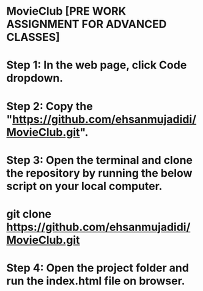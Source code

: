 # MovieClub [PRE WORK ASSIGNMENT FOR ADVANCED CLASSES]
# Step 1: In the web page, click Code dropdown.
# Step 2: Copy the "https://github.com/ehsanmujadidi/MovieClub.git".
# Step 3: Open the terminal and clone the repository by running the below script on your local computer.
#         git clone https://github.com/ehsanmujadidi/MovieClub.git
# Step 4: Open the project folder and run the index.html file on browser.
